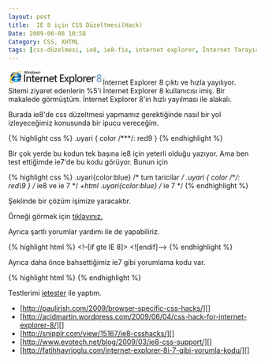 ```yaml
---
layout: post
title:  IE 8 için CSS Düzeltmesi(Hack)
Date: 2009-06-08 10:58
Category: CSS, XHTML
tags: [css-düzelmesi, ie8, ie8-fix, internet explorer, İnternet Tarayıcısı]
---
```


![ie8][]İnternet Explorer 8 çıktı ve hızla yayılıyor. Sitemi ziyaret
edenlerin %5'i İnternet Explorer 8 kullanıcısı imiş. Bir makalede
görmüştüm. İnternet Explorer 8'in hızlı yayılması ile alakalı.

Burada ie8'de css düzeltmesi yapmamız gerektiğinde nasıl bir yol
izleyeceğimiz konusunda bir ipucu vereceğim.

{% highlight css %}
.uyari {
    color /***/: red9
}
{% endhighlight %}


Bir çok yerde bu kodun tek başına ie8 için yeterli olduğu yazıyor. Ama
ben test ettiğimde ie7'de bu kodu görüyor. Bunun için


{% highlight css %}
.uyari{color:blue} /* tum taricilar */
.uyari { color /*\**/: red\9 } /* ie8 ve ie 7 */
*+html .uyari{color:blue} /* ie 7 */
{% endhighlight %}

Şeklinde bir çözüm işimize yaracaktır.

Örneği görmek için [tıklayınız.][]

Ayrıca şartlı yorumlar yardımı ile de yapabiliriz.

{% highlight html %}
<!–[if gte IE 8]>
    <style type="text/css">
    .uyari {
        color: red;
    }
    </style>
<![endif]–>
{% endhighlight %}


Ayrıca daha önce bahsettiğimiz ie7 gibi yorumlama kodu var.

{% highlight html %}
<meta http-equiv="X-UA-Compatible" content="IE=EmulateIE7" />
{% endhighlight %}

Testlerimi [ietester][] ile yaptım.

-   [http://paulirish.com/2009/browser-specific-css-hacks/][]
-   [http://acidmartin.wordpress.com/2009/06/04/css-hack-for-internet-explorer-8/][]
-   [http://snipplr.com/view/15167/ie8-csshacks/][]
-   [http://www.evotech.net/blog/2009/03/ie8-css-support/][]
-   [http://fatihhayrioglu.com/internet-explorer-8i-7-gibi-yorumla-kodu/][]

  [ie8]: /images/ie8.jpg
  [tıklayınız.]: /dokumanlar/ie8_css_duzeltmesi.html
  [ietester]: http://www.my-debugbar.com/wiki/IETester/HomePage
    "ietester"
  [http://paulirish.com/2009/browser-specific-css-hacks/]: http://paulirish.com/2009/browser-specific-css-hacks/
    "http://paulirish.com/2009/browser-specific-css-hacks/"
  [http://acidmartin.wordpress.com/2009/06/04/css-hack-for-internet-explorer-8/]: http://acidmartin.wordpress.com/2009/06/04/css-hack-for-internet-explorer-8/
    "http://acidmartin.wordpress.com/2009/06/04/css-hack-for-internet-explorer-8/"
  [http://snipplr.com/view/15167/ie8-csshacks/]: http://snipplr.com/view/15167/ie8-csshacks/
    "http://snipplr.com/view/15167/ie8-csshacks/"
  [http://www.evotech.net/blog/2009/03/ie8-css-support/]: http://www.evotech.net/blog/2009/03/ie8-css-support/
    "http://www.evotech.net/blog/2009/03/ie8-css-support/"
  [http://fatihhayrioglu.com/internet-explorer-8i-7-gibi-yorumla-kodu/]: http://fatihhayrioglu.com/internet-explorer-8i-7-gibi-yorumla-kodu/
    "http://fatihhayrioglu.com/internet-explorer-8i-7-gibi-yorumla-kodu/"
